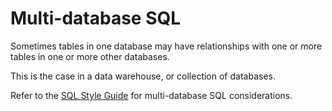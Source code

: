 # Multi-database SQL

Sometimes tables in one database may have relationships with one or more tables in one or more other databases.

This is the case in a data warehouse, or collection of databases.

Refer to the [SQL Style Guide](/notes/data-analysis/sql-style-guide.md) for multi-database SQL considerations.
